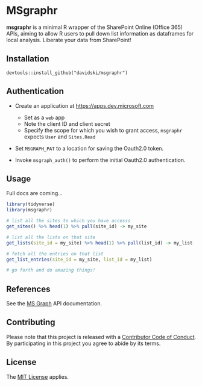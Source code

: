 <!-- README.md is generated from README.Rmd. Please edit that file -->
MSgraphr
========

**msgraphr** is a minimal R wrapper of the SharePoint Online (Office
365) APIs, aiming to allow R users to pull down list information as
dataframes for local analysis. Liberate your data from SharePoint!

Installation
------------

`devtools::install_github("davidski/msgraphr")`

Authentication
--------------

-   Create an application at
    <a href="https://apps.dev.microsoft.com" class="uri">https://apps.dev.microsoft.com</a>
    -   Set as a `web` app
    -   Note the client ID and client secret
    -   Specify the scope for which you wish to grant access, `msgraphr`
        expects `User` and `Sites.Read`
-   Set `MSGRAPH_PAT` to a location for saving the Oauth2.0 token.

-   Invoke `msgraph_auth()` to perform the initial Oauth2.0
    authentication.

Usage
-----

Full docs are coming…

``` r
library(tidyverse)
library(msgraphr)

# list all the sites to which you have accesss
get_sites() %>% head(1) %>% pull(site_id) -> my_site

# list all the lists on that site
get_lists(site_id = my_site) %>% head(1) %>% pull(list_id) -> my_list

# fetch all the entries on that list
get_list_entries(site_id = my_site, list_id = my_list)

# go forth and do amazing things!
```

References
----------

See the [MS
Graph](https://developer.microsoft.com/en-us/graph/docs/concepts/overview)
API documentation.

Contributing
------------

Please note that this project is released with a [Contributor Code of
Conduct](CONDUCT.md). By participating in this project you agree to
abide by its terms.

License
-------

The [MIT License](LICENSE) applies.
